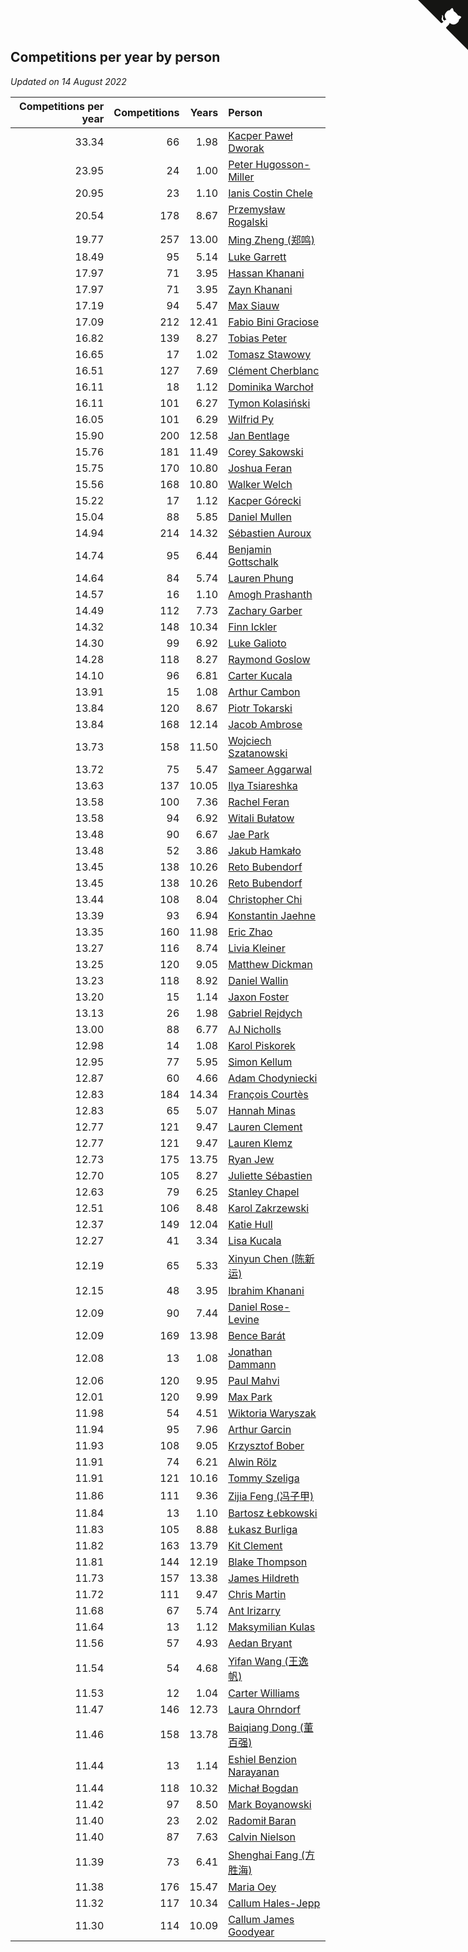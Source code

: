 ## Competitions per year by person

*Updated on 14 August 2022*

| Competitions per year | Competitions | Years | Person |
| ---: | ---: | ---: | :--- |
| 33.34 | 66 | 1.98 | [Kacper Paweł Dworak](https://www.worldcubeassociation.org/persons/2020DWOR01) |
| 23.95 | 24 | 1.00 | [Peter Hugosson-Miller](https://www.worldcubeassociation.org/persons/2021HUGO01) |
| 20.95 | 23 | 1.10 | [Ianis Costin Chele](https://www.worldcubeassociation.org/persons/2021CHEL01) |
| 20.54 | 178 | 8.67 | [Przemysław Rogalski](https://www.worldcubeassociation.org/persons/2013ROGA02) |
| 19.77 | 257 | 13.00 | [Ming Zheng (郑鸣)](https://www.worldcubeassociation.org/persons/2009ZHEN11) |
| 18.49 | 95 | 5.14 | [Luke Garrett](https://www.worldcubeassociation.org/persons/2017GARR05) |
| 17.97 | 71 | 3.95 | [Hassan Khanani](https://www.worldcubeassociation.org/persons/2018KHAN26) |
| 17.97 | 71 | 3.95 | [Zayn Khanani](https://www.worldcubeassociation.org/persons/2018KHAN28) |
| 17.19 | 94 | 5.47 | [Max Siauw](https://www.worldcubeassociation.org/persons/2017SIAU02) |
| 17.09 | 212 | 12.41 | [Fabio Bini Graciose](https://www.worldcubeassociation.org/persons/2010GRAC02) |
| 16.82 | 139 | 8.27 | [Tobias Peter](https://www.worldcubeassociation.org/persons/2014PETE03) |
| 16.65 | 17 | 1.02 | [Tomasz Stawowy](https://www.worldcubeassociation.org/persons/2021STAW01) |
| 16.51 | 127 | 7.69 | [Clément Cherblanc](https://www.worldcubeassociation.org/persons/2014CHER05) |
| 16.11 | 18 | 1.12 | [Dominika Warchoł](https://www.worldcubeassociation.org/persons/2021WARC01) |
| 16.11 | 101 | 6.27 | [Tymon Kolasiński](https://www.worldcubeassociation.org/persons/2016KOLA02) |
| 16.05 | 101 | 6.29 | [Wilfrid Py](https://www.worldcubeassociation.org/persons/2016PYWI01) |
| 15.90 | 200 | 12.58 | [Jan Bentlage](https://www.worldcubeassociation.org/persons/2010BENT01) |
| 15.76 | 181 | 11.49 | [Corey Sakowski](https://www.worldcubeassociation.org/persons/2011SAKO01) |
| 15.75 | 170 | 10.80 | [Joshua Feran](https://www.worldcubeassociation.org/persons/2011FERA01) |
| 15.56 | 168 | 10.80 | [Walker Welch](https://www.worldcubeassociation.org/persons/2011WELC01) |
| 15.22 | 17 | 1.12 | [Kacper Górecki](https://www.worldcubeassociation.org/persons/2021GORE01) |
| 15.04 | 88 | 5.85 | [Daniel Mullen](https://www.worldcubeassociation.org/persons/2016MULL04) |
| 14.94 | 214 | 14.32 | [Sébastien Auroux](https://www.worldcubeassociation.org/persons/2008AURO01) |
| 14.74 | 95 | 6.44 | [Benjamin Gottschalk](https://www.worldcubeassociation.org/persons/2016GOTT01) |
| 14.64 | 84 | 5.74 | [Lauren Phung](https://www.worldcubeassociation.org/persons/2016PHUN02) |
| 14.57 | 16 | 1.10 | [Amogh Prashanth](https://www.worldcubeassociation.org/persons/2021PRAS01) |
| 14.49 | 112 | 7.73 | [Zachary Garber](https://www.worldcubeassociation.org/persons/2014GARB01) |
| 14.32 | 148 | 10.34 | [Finn Ickler](https://www.worldcubeassociation.org/persons/2012ICKL01) |
| 14.30 | 99 | 6.92 | [Luke Galioto](https://www.worldcubeassociation.org/persons/2015GALI02) |
| 14.28 | 118 | 8.27 | [Raymond Goslow](https://www.worldcubeassociation.org/persons/2014GOSL01) |
| 14.10 | 96 | 6.81 | [Carter Kucala](https://www.worldcubeassociation.org/persons/2015KUCA01) |
| 13.91 | 15 | 1.08 | [Arthur Cambon](https://www.worldcubeassociation.org/persons/2021CAMB01) |
| 13.84 | 120 | 8.67 | [Piotr Tokarski](https://www.worldcubeassociation.org/persons/2013TOKA01) |
| 13.84 | 168 | 12.14 | [Jacob Ambrose](https://www.worldcubeassociation.org/persons/2010AMBR01) |
| 13.73 | 158 | 11.50 | [Wojciech Szatanowski](https://www.worldcubeassociation.org/persons/2011SZAT01) |
| 13.72 | 75 | 5.47 | [Sameer Aggarwal](https://www.worldcubeassociation.org/persons/2017AGGA01) |
| 13.63 | 137 | 10.05 | [Ilya Tsiareshka](https://www.worldcubeassociation.org/persons/2012TERE01) |
| 13.58 | 100 | 7.36 | [Rachel Feran](https://www.worldcubeassociation.org/persons/2015FERA01) |
| 13.58 | 94 | 6.92 | [Witali Bułatow](https://www.worldcubeassociation.org/persons/2015BUAT01) |
| 13.48 | 90 | 6.67 | [Jae Park](https://www.worldcubeassociation.org/persons/2015PARK24) |
| 13.48 | 52 | 3.86 | [Jakub Hamkało](https://www.worldcubeassociation.org/persons/2018HAMK01) |
| 13.45 | 138 | 10.26 | [Reto Bubendorf](https://www.worldcubeassociation.org/persons/2012BUBE01) |
| 13.45 | 138 | 10.26 | [Reto Bubendorf](https://www.worldcubeassociation.org/persons/2012BUBE01) |
| 13.44 | 108 | 8.04 | [Christopher Chi](https://www.worldcubeassociation.org/persons/2014CHIC01) |
| 13.39 | 93 | 6.94 | [Konstantin Jaehne](https://www.worldcubeassociation.org/persons/2015JAEH01) |
| 13.35 | 160 | 11.98 | [Eric Zhao](https://www.worldcubeassociation.org/persons/2010ZHAO19) |
| 13.27 | 116 | 8.74 | [Livia Kleiner](https://www.worldcubeassociation.org/persons/2013KLEI03) |
| 13.25 | 120 | 9.05 | [Matthew Dickman](https://www.worldcubeassociation.org/persons/2013DICK01) |
| 13.23 | 118 | 8.92 | [Daniel Wallin](https://www.worldcubeassociation.org/persons/2013WALL03) |
| 13.20 | 15 | 1.14 | [Jaxon Foster](https://www.worldcubeassociation.org/persons/2021FOST01) |
| 13.13 | 26 | 1.98 | [Gabriel Rejdych](https://www.worldcubeassociation.org/persons/2020REJD01) |
| 13.00 | 88 | 6.77 | [AJ Nicholls](https://www.worldcubeassociation.org/persons/2015NICH04) |
| 12.98 | 14 | 1.08 | [Karol Piskorek](https://www.worldcubeassociation.org/persons/2021PISK01) |
| 12.95 | 77 | 5.95 | [Simon Kellum](https://www.worldcubeassociation.org/persons/2016KELL12) |
| 12.87 | 60 | 4.66 | [Adam Chodyniecki](https://www.worldcubeassociation.org/persons/2017CHOD02) |
| 12.83 | 184 | 14.34 | [François Courtès](https://www.worldcubeassociation.org/persons/2008COUR01) |
| 12.83 | 65 | 5.07 | [Hannah Minas](https://www.worldcubeassociation.org/persons/2017MINA04) |
| 12.77 | 121 | 9.47 | [Lauren Clement](https://www.worldcubeassociation.org/persons/2013KLEM01) |
| 12.77 | 121 | 9.47 | [Lauren Klemz](https://www.worldcubeassociation.org/persons/2013KLEM01) |
| 12.73 | 175 | 13.75 | [Ryan Jew](https://www.worldcubeassociation.org/persons/2008JEWR01) |
| 12.70 | 105 | 8.27 | [Juliette Sébastien](https://www.worldcubeassociation.org/persons/2014SEBA01) |
| 12.63 | 79 | 6.25 | [Stanley Chapel](https://www.worldcubeassociation.org/persons/2016CHAP04) |
| 12.51 | 106 | 8.48 | [Karol Zakrzewski](https://www.worldcubeassociation.org/persons/2014ZAKR01) |
| 12.37 | 149 | 12.04 | [Katie Hull](https://www.worldcubeassociation.org/persons/2010HULL01) |
| 12.27 | 41 | 3.34 | [Lisa Kucala](https://www.worldcubeassociation.org/persons/2019KUCA01) |
| 12.19 | 65 | 5.33 | [Xinyun Chen (陈新运)](https://www.worldcubeassociation.org/persons/2017CHEN36) |
| 12.15 | 48 | 3.95 | [Ibrahim Khanani](https://www.worldcubeassociation.org/persons/2018KHAN27) |
| 12.09 | 90 | 7.44 | [Daniel Rose-Levine](https://www.worldcubeassociation.org/persons/2015ROSE01) |
| 12.09 | 169 | 13.98 | [Bence Barát](https://www.worldcubeassociation.org/persons/2008BARA01) |
| 12.08 | 13 | 1.08 | [Jonathan Dammann](https://www.worldcubeassociation.org/persons/2021DAMM01) |
| 12.06 | 120 | 9.95 | [Paul Mahvi](https://www.worldcubeassociation.org/persons/2012MAHV01) |
| 12.01 | 120 | 9.99 | [Max Park](https://www.worldcubeassociation.org/persons/2012PARK03) |
| 11.98 | 54 | 4.51 | [Wiktoria Waryszak](https://www.worldcubeassociation.org/persons/2018WARY01) |
| 11.94 | 95 | 7.96 | [Arthur Garcin](https://www.worldcubeassociation.org/persons/2014GARC27) |
| 11.93 | 108 | 9.05 | [Krzysztof Bober](https://www.worldcubeassociation.org/persons/2013BOBE01) |
| 11.91 | 74 | 6.21 | [Alwin Rölz](https://www.worldcubeassociation.org/persons/2016ROLZ01) |
| 11.91 | 121 | 10.16 | [Tommy Szeliga](https://www.worldcubeassociation.org/persons/2012SZEL01) |
| 11.86 | 111 | 9.36 | [Zijia Feng (冯子甲)](https://www.worldcubeassociation.org/persons/2013FENG02) |
| 11.84 | 13 | 1.10 | [Bartosz Łebkowski](https://www.worldcubeassociation.org/persons/2021LEBK01) |
| 11.83 | 105 | 8.88 | [Łukasz Burliga](https://www.worldcubeassociation.org/persons/2013BURL01) |
| 11.82 | 163 | 13.79 | [Kit Clement](https://www.worldcubeassociation.org/persons/2008CLEM01) |
| 11.81 | 144 | 12.19 | [Blake Thompson](https://www.worldcubeassociation.org/persons/2010THOM03) |
| 11.73 | 157 | 13.38 | [James Hildreth](https://www.worldcubeassociation.org/persons/2009HILD01) |
| 11.72 | 111 | 9.47 | [Chris Martin](https://www.worldcubeassociation.org/persons/2013MART03) |
| 11.68 | 67 | 5.74 | [Ant Irizarry](https://www.worldcubeassociation.org/persons/2016IRIZ02) |
| 11.64 | 13 | 1.12 | [Maksymilian Kulas](https://www.worldcubeassociation.org/persons/2021KULA02) |
| 11.56 | 57 | 4.93 | [Aedan Bryant](https://www.worldcubeassociation.org/persons/2017BRYA06) |
| 11.54 | 54 | 4.68 | [Yifan Wang (王逸帆)](https://www.worldcubeassociation.org/persons/2017WANY29) |
| 11.53 | 12 | 1.04 | [Carter Williams](https://www.worldcubeassociation.org/persons/2021WILL06) |
| 11.47 | 146 | 12.73 | [Laura Ohrndorf](https://www.worldcubeassociation.org/persons/2009OHRN01) |
| 11.46 | 158 | 13.78 | [Baiqiang Dong (董百强)](https://www.worldcubeassociation.org/persons/2008DONG06) |
| 11.44 | 13 | 1.14 | [Eshiel Benzion Narayanan](https://www.worldcubeassociation.org/persons/2021NARA03) |
| 11.44 | 118 | 10.32 | [Michał Bogdan](https://www.worldcubeassociation.org/persons/2012BOGD01) |
| 11.42 | 97 | 8.50 | [Mark Boyanowski](https://www.worldcubeassociation.org/persons/2014BOYA01) |
| 11.40 | 23 | 2.02 | [Radomił Baran](https://www.worldcubeassociation.org/persons/2020BARA02) |
| 11.40 | 87 | 7.63 | [Calvin Nielson](https://www.worldcubeassociation.org/persons/2014NIEL03) |
| 11.39 | 73 | 6.41 | [Shenghai Fang (方胜海)](https://www.worldcubeassociation.org/persons/2016FANG01) |
| 11.38 | 176 | 15.47 | [Maria Oey](https://www.worldcubeassociation.org/persons/2007OEYM01) |
| 11.32 | 117 | 10.34 | [Callum Hales-Jepp](https://www.worldcubeassociation.org/persons/2012HALE01) |
| 11.30 | 114 | 10.09 | [Callum James Goodyear](https://www.worldcubeassociation.org/persons/2012GOOD02) |


<a href="https://github.com/JustinTimeCuber/wca_statistics" class="github-corner" aria-label="View source on Github"><svg width="80" height="80" viewBox="0 0 250 250" style="fill:#151513; color:#fff; position: absolute; top: 0; border: 0; right: 0;" aria-hidden="true"><path d="M0,0 L115,115 L130,115 L142,142 L250,250 L250,0 Z"></path><path d="M128.3,109.0 C113.8,99.7 119.0,89.6 119.0,89.6 C122.0,82.7 120.5,78.6 120.5,78.6 C119.2,72.0 123.4,76.3 123.4,76.3 C127.3,80.9 125.5,87.3 125.5,87.3 C122.9,97.6 130.6,101.9 134.4,103.2" fill="currentColor" style="transform-origin: 130px 106px;" class="octo-arm"></path><path d="M115.0,115.0 C114.9,115.1 118.7,116.5 119.8,115.4 L133.7,101.6 C136.9,99.2 139.9,98.4 142.2,98.6 C133.8,88.0 127.5,74.4 143.8,58.0 C148.5,53.4 154.0,51.2 159.7,51.0 C160.3,49.4 163.2,43.6 171.4,40.1 C171.4,40.1 176.1,42.5 178.8,56.2 C183.1,58.6 187.2,61.8 190.9,65.4 C194.5,69.0 197.7,73.2 200.1,77.6 C213.8,80.2 216.3,84.9 216.3,84.9 C212.7,93.1 206.9,96.0 205.4,96.6 C205.1,102.4 203.0,107.8 198.3,112.5 C181.9,128.9 168.3,122.5 157.7,114.1 C157.9,116.9 156.7,120.9 152.7,124.9 L141.0,136.5 C139.8,137.7 141.6,141.9 141.8,141.8 Z" fill="currentColor" class="octo-body"></path></svg></a><style>.github-corner:hover .octo-arm{animation:octocat-wave 560ms ease-in-out}@keyframes octocat-wave{0%,100%{transform:rotate(0)}20%,60%{transform:rotate(-25deg)}40%,80%{transform:rotate(10deg)}}@media (max-width:500px){.github-corner:hover .octo-arm{animation:none}.github-corner .octo-arm{animation:octocat-wave 560ms ease-in-out}}</style>
